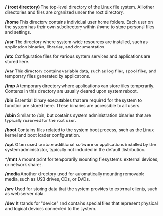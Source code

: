 **/ (root directory)**
The top-level directory of the Linux file system. 
All other directories and files are organized under the root directory.

**/home** 
This directory contains individual user home folders. Each user on the system has 
their own subdirectory within /home to store personal files and settings.

**/usr** 
The directory where system-wide resources are installed, 
such as application binaries, libraries, and documentation.

**/etc**
Configuration files for various system services and applications are stored here.

**/var**
This directory contains variable data, such as log files, spool files, and temporary files generated by applications.

**/tmp** 
A temporary directory where applications can store files temporarily. 
Contents in this directory are usually cleared upon system reboot.

**/bin** 
Essential binary executables that are required for the system to function are stored here. 
These binaries are accessible to all users.

**/sbin** 
Similar to /bin, but contains system administration binaries that are typically reserved for the root user.

**/boot** 
Contains files related to the system boot process, such as the Linux kernel and boot loader configuration.

**/opt** 
Often used to store additional software or applications installed by the system administrator, 
typically not included in the default distribution.

***/mnt** 
A mount point for temporarily mounting filesystems, external devices, or network shares.

**/media**
Another directory used for automatically mounting removable media, such as USB drives, CDs, or DVDs.

**/srv** 
Used for storing data that the system provides to external clients, such as web server data.

**/dev**
It stands for "device" and contains special files that represent physical and logical devices connected to the system.
